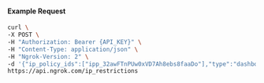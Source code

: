 <!-- Code generated for API Clients. DO NOT EDIT. -->

#### Example Request

```bash
curl \
-X POST \
-H "Authorization: Bearer {API_KEY}" \
-H "Content-Type: application/json" \
-H "Ngrok-Version: 2" \
-d '{"ip_policy_ids":["ipp_32awFTnPUw0xVD7Ah8ebs8faaDo"],"type":"dashboard"}' \
https://api.ngrok.com/ip_restrictions
```
